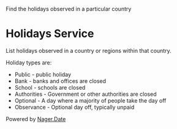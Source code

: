 Find the holidays observed in a particular country

# Holidays Service

List holidays observed in a country or regions within that country. 

Holiday types are:
- Public - public holiday 
- Bank - banks and offices are closed
- School - schools are closed
- Authorities - Government or other authorities are closed
- Optional - A day where a majority of people take the day off
- Observance - Optional day off, typically unpaid

Powered by [Nager.Date](https://github.com/nager/Nager.Date/)
